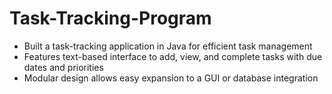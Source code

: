 # Task-Tracking-Program
- Built a task-tracking application in Java for efficient task management
- Features text-based interface to add, view, and complete tasks with due dates and priorities
- Modular design allows easy expansion to a GUI or database integration
